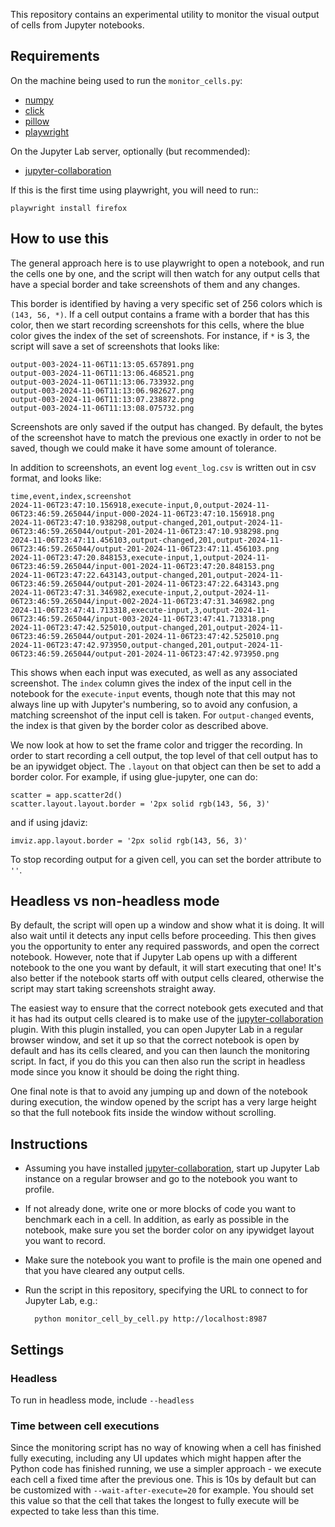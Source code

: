 This repository contains an experimental utility to monitor the visual output of
cells from Jupyter notebooks.

## Requirements

On the machine being used to run the ``monitor_cells.py``:

* [numpy](https://numpy.org)
* [click](https://click.palletsprojects.com/en/stable/)
* [pillow](https://python-pillow.org/)
* [playwright](https://pypi.org/project/playwright/)

On the Jupyter Lab server, optionally (but recommended):

* [jupyter-collaboration](https://github.com/jupyterlab/jupyter-collaboration)

If this is the first time using playwright, you will need to run::

    playwright install firefox

## How to use this

The general approach here is to use playwright to open a notebook, and run the
cells one by one, and the script will then watch for any output cells that have
a special border and take screenshots of them and any changes.

This border is identified by having a very specific set of 256 colors which is
``(143, 56, *)``. If a cell output contains a frame with a border that has this
color, then we start recording screenshots for this cells, where the blue color
gives the index of the set of screenshots. For instance, if ``*`` is 3, the
script will save a set of screenshots that looks like:

    output-003-2024-11-06T11:13:05.657891.png
    output-003-2024-11-06T11:13:06.468521.png
    output-003-2024-11-06T11:13:06.733932.png
    output-003-2024-11-06T11:13:06.982627.png
    output-003-2024-11-06T11:13:07.238872.png
    output-003-2024-11-06T11:13:08.075732.png

Screenshots are only saved if the output has changed. By default, the bytes of the
screenshot have to match the previous one exactly in order to not be saved, though
we could make it have some amount of tolerance.

In addition to screenshots, an event log ``event_log.csv`` is written out in csv
format, and looks like:

    time,event,index,screenshot
    2024-11-06T23:47:10.156918,execute-input,0,output-2024-11-06T23:46:59.265044/input-000-2024-11-06T23:47:10.156918.png
    2024-11-06T23:47:10.938298,output-changed,201,output-2024-11-06T23:46:59.265044/output-201-2024-11-06T23:47:10.938298.png
    2024-11-06T23:47:11.456103,output-changed,201,output-2024-11-06T23:46:59.265044/output-201-2024-11-06T23:47:11.456103.png
    2024-11-06T23:47:20.848153,execute-input,1,output-2024-11-06T23:46:59.265044/input-001-2024-11-06T23:47:20.848153.png
    2024-11-06T23:47:22.643143,output-changed,201,output-2024-11-06T23:46:59.265044/output-201-2024-11-06T23:47:22.643143.png
    2024-11-06T23:47:31.346982,execute-input,2,output-2024-11-06T23:46:59.265044/input-002-2024-11-06T23:47:31.346982.png
    2024-11-06T23:47:41.713318,execute-input,3,output-2024-11-06T23:46:59.265044/input-003-2024-11-06T23:47:41.713318.png
    2024-11-06T23:47:42.525010,output-changed,201,output-2024-11-06T23:46:59.265044/output-201-2024-11-06T23:47:42.525010.png
    2024-11-06T23:47:42.973950,output-changed,201,output-2024-11-06T23:46:59.265044/output-201-2024-11-06T23:47:42.973950.png

This shows when each input was executed, as well as any associated screenshot.
The ``index`` column gives the index of the input cell in the notebook for the
``execute-input`` events, though note that this may not always line up with
Jupyter's numbering, so to avoid any confusion, a matching screenshot of the
input cell is taken. For ``output-changed`` events, the index is that given by
the border color as described above.

We now look at how to set the frame color and trigger the recording. In order to
start recording a cell output, the top level of that cell output has to be an
ipywidget object. The ``.layout`` on that object can then be set to add a border
color. For example, if using glue-jupyter, one can do:

    scatter = app.scatter2d()
    scatter.layout.layout.border = '2px solid rgb(143, 56, 3)'

and if using jdaviz:

    imviz.app.layout.border = '2px solid rgb(143, 56, 3)'

To stop recording output for a given cell, you can set the border attribute to
``''``.

## Headless vs non-headless mode

By default, the script will open up a window and show what it is doing. It will
also wait until it detects any input cells before proceeding. This then gives
you the opportunity to enter any required passwords, and open the correct
notebook. However, note that if Jupyter Lab opens up with a different notebook
to the one you want by default, it will start executing that one! It's also
better if the notebook starts off with output cells cleared, otherwise the script
may start taking screenshots straight away.

The easiest way to ensure that the correct notebook gets executed and that it
has had its output cells cleared is to make use of the
[jupyter-collaboration](https://github.com/jupyterlab/jupyter-collaboration)
plugin. With this plugin installed, you can open Jupyter Lab in a regular browser window,
and set it up so that the correct notebook is open by default and has its cells cleared,
and you can then launch the monitoring script. In fact, if you do this you can then
also run the script in headless mode since you know it should be doing the right thing.

One final note is that to avoid any jumping up and down of the notebook during
execution, the window opened by the script has a very large height so that the
full notebook fits inside the window without scrolling.

## Instructions

* Assuming you have installed
  [jupyter-collaboration](https://github.com/jupyterlab/jupyter-collaboration),
  start up Jupyter Lab instance on a regular browser and go to the notebook you
  want to profile.
* If not already done, write one or more blocks of code you want to benchmark
  each in a cell. In addition, as early as possible in the notebook, make sure
  you set the border color on any ipywidget layout you want to record.
* Make sure the notebook you want to profile is the main one opened and that
  you have cleared any output cells.
* Run the script in this repository, specifying the URL to connect to for Jupyter Lab, e.g.:

        python monitor_cell_by_cell.py http://localhost:8987

## Settings


### Headless

To run in headless mode, include ``--headless``

### Time between cell executions

Since the monitoring script has no way of knowing when a cell has finished fully
executing, including any UI updates which might happen after the Python code has
finished running, we use a simpler approach - we execute each cell a fixed time
after the previous one. This is 10s by default but can be customized with
``--wait-after-execute=20`` for example. You should set this value so that the
cell that takes the longest to fully execute will be expected to take less than
this time.
